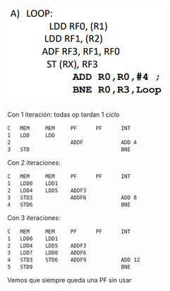 ![](img11.png)

Con 1 iteración: todas op tardan 1 ciclo

    C   MEM     MEM     PF      PF      INT
    1   LDD     LDD
    2                   ADDF            ADD 4
    3   STD                             BNE

Con 2 iteraciones:

    C   MEM     MEM     PF      PF      INT
    1   LDD0    LDD1
    2   LDD4    LDD5    ADDF3
    3   STD3            ADDF6           ADD 8
    4   STD6                            BNE

Con 3 iteraciones:

    C   MEM     MEM     PF      PF      INT
    1   LDD0    LDD1
    2   LDD4    LDD5    ADDF3
    3   LDD7    LDD8    ADDF6      
    4   STD3    STD6    ADDF9           ADD 12
    5   STD9                            BNE

Vemos que siempre queda una PF sin usar